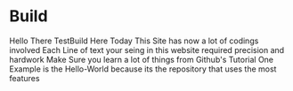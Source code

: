 # Build
Hello There
TestBuild Here
Today This Site has now a lot of codings involved
Each Line of text your seing in this website required precision and hardwork
Make Sure you learn a lot of things from Github's Tutorial
One Example is the Hello-World because its the repository that uses the most features
